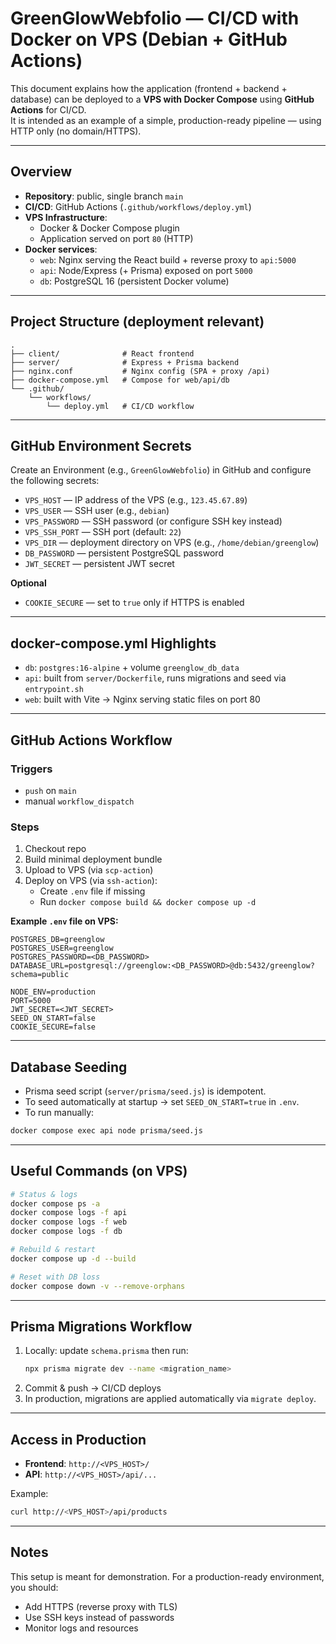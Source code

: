 # GreenGlowWebfolio — CI/CD with Docker on VPS (Debian + GitHub Actions)

This document explains how the application (frontend + backend + database) can be deployed to a **VPS with Docker Compose** using **GitHub Actions** for CI/CD.  
It is intended as an example of a simple, production-ready pipeline — using HTTP only (no domain/HTTPS).

---

## Overview

- **Repository**: public, single branch `main`
- **CI/CD**: GitHub Actions (`.github/workflows/deploy.yml`)
- **VPS Infrastructure**:
  - Docker & Docker Compose plugin
  - Application served on port `80` (HTTP)
- **Docker services**:
  - `web`: Nginx serving the React build + reverse proxy to `api:5000`
  - `api`: Node/Express (+ Prisma) exposed on port `5000`
  - `db`: PostgreSQL 16 (persistent Docker volume)

---

## Project Structure (deployment relevant)

```
.
├── client/              # React frontend
├── server/              # Express + Prisma backend
├── nginx.conf           # Nginx config (SPA + proxy /api)
├── docker-compose.yml   # Compose for web/api/db
└── .github/
    └── workflows/
        └── deploy.yml   # CI/CD workflow
```

---

## GitHub Environment Secrets

Create an Environment (e.g., `GreenGlowWebfolio`) in GitHub and configure the following secrets:

- `VPS_HOST` — IP address of the VPS (e.g., `123.45.67.89`)
- `VPS_USER` — SSH user (e.g., `debian`)
- `VPS_PASSWORD` — SSH password (or configure SSH key instead)
- `VPS_SSH_PORT` — SSH port (default: `22`)
- `VPS_DIR` — deployment directory on VPS (e.g., `/home/debian/greenglow`)
- `DB_PASSWORD` — persistent PostgreSQL password
- `JWT_SECRET` — persistent JWT secret

**Optional**
- `COOKIE_SECURE` — set to `true` only if HTTPS is enabled

---

## docker-compose.yml Highlights

- `db`: `postgres:16-alpine` + volume `greenglow_db_data`
- `api`: built from `server/Dockerfile`, runs migrations and seed via `entrypoint.sh`
- `web`: built with Vite → Nginx serving static files on port 80

---

## GitHub Actions Workflow

### Triggers
- `push` on `main`
- manual `workflow_dispatch`

### Steps
1. Checkout repo
2. Build minimal deployment bundle
3. Upload to VPS (via `scp-action`)
4. Deploy on VPS (via `ssh-action`):
   - Create `.env` file if missing
   - Run `docker compose build && docker compose up -d`

**Example `.env` file on VPS:**
```env
POSTGRES_DB=greenglow
POSTGRES_USER=greenglow
POSTGRES_PASSWORD=<DB_PASSWORD>
DATABASE_URL=postgresql://greenglow:<DB_PASSWORD>@db:5432/greenglow?schema=public

NODE_ENV=production
PORT=5000
JWT_SECRET=<JWT_SECRET>
SEED_ON_START=false
COOKIE_SECURE=false
```

---

## Database Seeding

- Prisma seed script (`server/prisma/seed.js`) is idempotent.
- To seed automatically at startup → set `SEED_ON_START=true` in `.env`.
- To run manually:
```bash
docker compose exec api node prisma/seed.js
```

---

## Useful Commands (on VPS)

```bash
# Status & logs
docker compose ps -a
docker compose logs -f api
docker compose logs -f web
docker compose logs -f db

# Rebuild & restart
docker compose up -d --build

# Reset with DB loss
docker compose down -v --remove-orphans
```

---

## Prisma Migrations Workflow

1. Locally: update `schema.prisma` then run:
   ```bash
   npx prisma migrate dev --name <migration_name>
   ```
2. Commit & push → CI/CD deploys
3. In production, migrations are applied automatically via `migrate deploy`.

---

## Access in Production

- **Frontend**: `http://<VPS_HOST>/`
- **API**: `http://<VPS_HOST>/api/...`

Example:
```bash
curl http://<VPS_HOST>/api/products
```

---

## Notes

This setup is meant for demonstration. For a production-ready environment, you should:
- Add HTTPS (reverse proxy with TLS)
- Use SSH keys instead of passwords
- Monitor logs and resources
